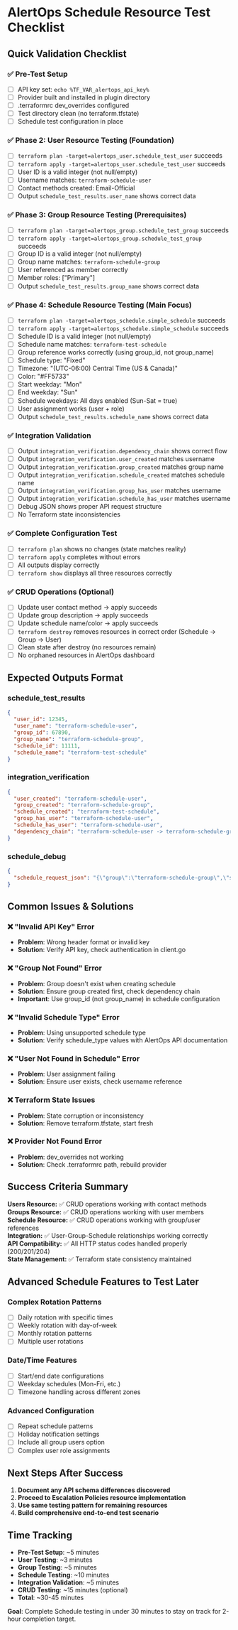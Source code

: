 # AlertOps Schedule Resource Test Checklist

## Quick Validation Checklist

### ✅ Pre-Test Setup
- [ ] API key set: `echo %TF_VAR_alertops_api_key%`
- [ ] Provider built and installed in plugin directory
- [ ] .terraformrc dev_overrides configured
- [ ] Test directory clean (no terraform.tfstate)
- [ ] Schedule test configuration in place

### ✅ Phase 2: User Resource Testing (Foundation)
- [ ] `terraform plan -target=alertops_user.schedule_test_user` succeeds
- [ ] `terraform apply -target=alertops_user.schedule_test_user` succeeds
- [ ] User ID is a valid integer (not null/empty)
- [ ] Username matches: `terraform-schedule-user`
- [ ] Contact methods created: Email-Official
- [ ] Output `schedule_test_results.user_name` shows correct data

### ✅ Phase 3: Group Resource Testing (Prerequisites)  
- [ ] `terraform plan -target=alertops_group.schedule_test_group` succeeds
- [ ] `terraform apply -target=alertops_group.schedule_test_group` succeeds
- [ ] Group ID is a valid integer (not null/empty)
- [ ] Group name matches: `terraform-schedule-group`
- [ ] User referenced as member correctly
- [ ] Member roles: ["Primary"]
- [ ] Output `schedule_test_results.group_name` shows correct data

### ✅ Phase 4: Schedule Resource Testing (Main Focus)
- [ ] `terraform plan -target=alertops_schedule.simple_schedule` succeeds
- [ ] `terraform apply -target=alertops_schedule.simple_schedule` succeeds
- [ ] Schedule ID is a valid integer (not null/empty)
- [ ] Schedule name matches: `terraform-test-schedule`
- [ ] Group reference works correctly (using group_id, not group_name)
- [ ] Schedule type: "Fixed"
- [ ] Timezone: "(UTC-06:00) Central Time (US & Canada)"
- [ ] Color: "#FF5733"
- [ ] Start weekday: "Mon"
- [ ] End weekday: "Sun"
- [ ] Schedule weekdays: All days enabled (Sun-Sat = true)
- [ ] User assignment works (user + role)
- [ ] Output `schedule_test_results.schedule_name` shows correct data

### ✅ Integration Validation
- [ ] Output `integration_verification.dependency_chain` shows correct flow
- [ ] Output `integration_verification.user_created` matches username
- [ ] Output `integration_verification.group_created` matches group name  
- [ ] Output `integration_verification.schedule_created` matches schedule name
- [ ] Output `integration_verification.group_has_user` matches username
- [ ] Output `integration_verification.schedule_has_user` matches username
- [ ] Debug JSON shows proper API request structure
- [ ] No Terraform state inconsistencies

### ✅ Complete Configuration Test
- [ ] `terraform plan` shows no changes (state matches reality)
- [ ] `terraform apply` completes without errors
- [ ] All outputs display correctly
- [ ] `terraform show` displays all three resources correctly

### ✅ CRUD Operations (Optional)
- [ ] Update user contact method → apply succeeds
- [ ] Update group description → apply succeeds  
- [ ] Update schedule name/color → apply succeeds
- [ ] `terraform destroy` removes resources in correct order (Schedule → Group → User)
- [ ] Clean state after destroy (no resources remain)
- [ ] No orphaned resources in AlertOps dashboard

## Expected Outputs Format

### schedule_test_results
```json
{
  "user_id": 12345,
  "user_name": "terraform-schedule-user",
  "group_id": 67890,
  "group_name": "terraform-schedule-group", 
  "schedule_id": 11111,
  "schedule_name": "terraform-test-schedule"
}
```

### integration_verification
```json
{
  "user_created": "terraform-schedule-user",
  "group_created": "terraform-schedule-group",
  "schedule_created": "terraform-test-schedule",
  "group_has_user": "terraform-schedule-user",
  "schedule_has_user": "terraform-schedule-user",
  "dependency_chain": "terraform-schedule-user -> terraform-schedule-group -> terraform-test-schedule"
}
```

### schedule_debug
```json
{
  "schedule_request_json": "{\"group\":\"terraform-schedule-group\",\"schedule_name\":\"terraform-test-schedule\",...}"
}
```

## Common Issues & Solutions

### ❌ "Invalid API Key" Error
- **Problem**: Wrong header format or invalid key
- **Solution**: Verify API key, check authentication in client.go

### ❌ "Group Not Found" Error  
- **Problem**: Group doesn't exist when creating schedule
- **Solution**: Ensure group created first, check dependency chain
- **Important**: Use group_id (not group_name) in schedule configuration

### ❌ "Invalid Schedule Type" Error
- **Problem**: Using unsupported schedule type
- **Solution**: Verify schedule_type values with AlertOps API documentation

### ❌ "User Not Found in Schedule" Error
- **Problem**: User assignment failing
- **Solution**: Ensure user exists, check username reference

### ❌ Terraform State Issues
- **Problem**: State corruption or inconsistency
- **Solution**: Remove terraform.tfstate, start fresh

### ❌ Provider Not Found Error
- **Problem**: dev_overrides not working
- **Solution**: Check .terraformrc path, rebuild provider

## Success Criteria Summary

**Users Resource:** ✅ CRUD operations working with contact methods  
**Groups Resource:** ✅ CRUD operations working with user members  
**Schedule Resource:** ✅ CRUD operations working with group/user references  
**Integration:** ✅ User-Group-Schedule relationships working correctly  
**API Compatibility:** ✅ All HTTP status codes handled properly (200/201/204)  
**State Management:** ✅ Terraform state consistency maintained  

## Advanced Schedule Features to Test Later

### Complex Rotation Patterns
- [ ] Daily rotation with specific times
- [ ] Weekly rotation with day-of-week
- [ ] Monthly rotation patterns
- [ ] Multiple user rotations

### Date/Time Features
- [ ] Start/end date configurations
- [ ] Weekday schedules (Mon-Fri, etc.)
- [ ] Timezone handling across different zones

### Advanced Configuration
- [ ] Repeat schedule patterns
- [ ] Holiday notification settings
- [ ] Include all group users option
- [ ] Complex user role assignments

## Next Steps After Success

1. **Document any API schema differences discovered**
2. **Proceed to Escalation Policies resource implementation**  
3. **Use same testing pattern for remaining resources**
4. **Build comprehensive end-to-end test scenario**

## Time Tracking

- **Pre-Test Setup**: ~5 minutes
- **User Testing**: ~3 minutes  
- **Group Testing**: ~5 minutes
- **Schedule Testing**: ~10 minutes
- **Integration Validation**: ~5 minutes
- **CRUD Testing**: ~15 minutes (optional)
- **Total**: ~30-45 minutes

**Goal**: Complete Schedule testing in under 30 minutes to stay on track for 2-hour completion target. 